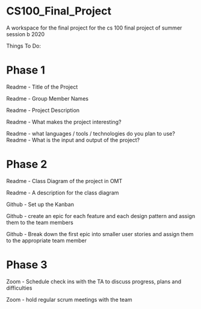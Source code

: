 # CS100_Final_Project
A workspace for the final project for the cs 100 final project of summer session b 2020

Things To Do:
# Phase 1

Readme - Title of the Project

Readme - Group Member Names

Readme - Project Description

Readme - What makes the project interesting?

Readme - what languages / tools / technologies do you plan to use?
Readme - What is the input and output of the project?

# Phase 2

Readme - Class Diagram of the project in OMT

Readme - A description for the class diagram

Github - Set up the Kanban

Github - create an epic for each feature and each design pattern and assign them to the team members

Github - Break down the first epic into smaller user stories and assign them to the appropriate team member

# Phase 3

Zoom   - Schedule check ins with the TA to discuss progress, plans and difficulties

Zoom   - hold regular scrum meetings with the team

